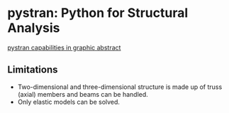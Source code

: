 # pystran: Python for Structural Analysis

[pystran capabilities in graphic abstract](splash.png)

## Limitations

- Two-dimensional and three-dimensional structure is made up of truss (axial)
  members and beams can be handled.
- Only elastic models can be solved.

